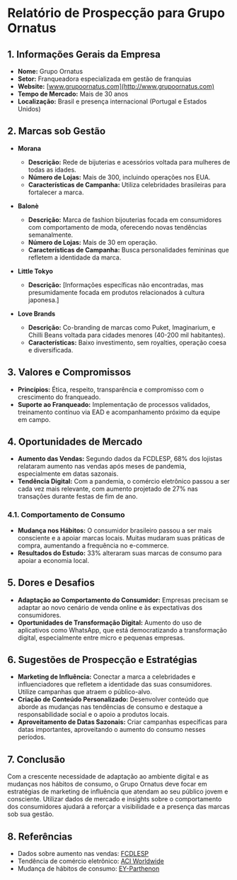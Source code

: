 # Relatório de Prospecção para Grupo Ornatus

## 1. Informações Gerais da Empresa
- **Nome:** Grupo Ornatus
- **Setor:** Franqueadora especializada em gestão de franquias
- **Website:** [www.grupoornatus.com](http://www.grupoornatus.com)
- **Tempo de Mercado:** Mais de 30 anos
- **Localização:** Brasil e presença internacional (Portugal e Estados Unidos)

## 2. Marcas sob Gestão
- **Morana**
  - **Descrição:** Rede de bijuterias e acessórios voltada para mulheres de todas as idades.
  - **Número de Lojas:** Mais de 300, incluindo operações nos EUA.
  - **Características de Campanha:** Utiliza celebridades brasileiras para fortalecer a marca.
  
- **Balonè**
  - **Descrição:** Marca de fashion bijouterias focada em consumidores com comportamento de moda, oferecendo novas tendências semanalmente.
  - **Número de Lojas:** Mais de 30 em operação.
  - **Características de Campanha:** Busca personalidades femininas que refletem a identidade da marca.

- **Little Tokyo**
  - **Descrição:** [Informações específicas não encontradas, mas presumidamente focada em produtos relacionados à cultura japonesa.]
  
- **Love Brands**
  - **Descrição:** Co-branding de marcas como Puket, Imaginarium, e Chilli Beans voltada para cidades menores (40-200 mil habitantes).
  - **Características:** Baixo investimento, sem royalties, operação coesa e diversificada.

## 3. Valores e Compromissos
- **Princípios:** Ética, respeito, transparência e compromisso com o crescimento do franqueado.
- **Suporte ao Franqueado:** Implementação de processos validados, treinamento contínuo via EAD e acompanhamento próximo da equipe em campo.

## 4. Oportunidades de Mercado
- **Aumento das Vendas:** Segundo dados da FCDLESP, 68% dos lojistas relataram aumento nas vendas após meses de pandemia, especialmente em datas sazonais.
- **Tendência Digital:** Com a pandemia, o comércio eletrônico passou a ser cada vez mais relevante, com aumento projetado de 27% nas transações durante festas de fim de ano.

### 4.1. Comportamento de Consumo
- **Mudança nos Hábitos:** O consumidor brasileiro passou a ser mais consciente e a apoiar marcas locais. Muitas mudaram suas práticas de compra, aumentando a frequência no e-commerce.
- **Resultados do Estudo:** 33% alteraram suas marcas de consumo para apoiar a economia local.

## 5. Dores e Desafios
- **Adaptação ao Comportamento do Consumidor:** Empresas precisam se adaptar ao novo cenário de venda online e às expectativas dos consumidores.
- **Oportunidades de Transformação Digital:** Aumento do uso de aplicativos como WhatsApp, que está democratizando a transformação digital, especialmente entre micro e pequenas empresas.

## 6. Sugestões de Prospecção e Estratégias
- **Marketing de Influência:** Conectar a marca a celebridades e influenciadores que refletem a identidade das suas consumidores. Utilize campanhas que atraem o público-alvo.
- **Criação de Conteúdo Personalizado:** Desenvolver conteúdo que aborde as mudanças nas tendências de consumo e destaque a responsabilidade social e o apoio a produtos locais.
- **Aproveitamento de Datas Sazonais:** Criar campanhas específicas para datas importantes, aproveitando o aumento do consumo nesses períodos.

## 7. Conclusão
Com a crescente necessidade de adaptação ao ambiente digital e as mudanças nos hábitos de consumo, o Grupo Ornatus deve focar em estratégias de marketing de influência que atendam ao seu público jovem e consciente. Utilizar dados de mercado e insights sobre o comportamento dos consumidores ajudará a reforçar a visibilidade e a presença das marcas sob sua gestão.

## 8. Referências
- Dados sobre aumento nas vendas: [FCDLESP](https://www.grupoornatus.com/pt-br/apos-meses-de-pandemia-68-dos-lojistas-relatam-aumento-nas-vendas/1550/n)
- Tendência de comércio eletrônico: [ACI Worldwide](https://www.grupoornatus.com/comercio-eletronico-compras-de-final-de-ano-devem-registrar-niveis-recordes/1548/n)
- Mudança de hábitos de consumo: [EY-Parthenon](https://www.grupoornatus.com/estudo-da-ey-parthenon-aponta-mudanca-de-habitos-de-consumo-do-brasileiro-durante-a-pandemia/)